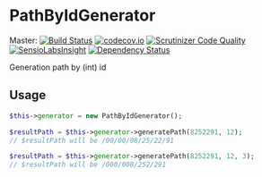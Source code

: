 # PathByIdGenerator

Master:
[![Build Status](https://travis-ci.org/t4web/PathByIdGenerator.svg?branch=master)](https://travis-ci.org/t4web/PathByIdGenerator)
[![codecov.io](http://codecov.io/github/t4web/PathByIdGenerator/coverage.svg?branch=master)](http://codecov.io/github/t4web/PathByIdGenerator?branch=master)
[![Scrutinizer Code Quality](https://scrutinizer-ci.com/g/t4web/PathByIdGenerator/badges/quality-score.png?b=master)](https://scrutinizer-ci.com/g/t4web/PathByIdGenerator/?branch=master)
[![SensioLabsInsight](https://insight.sensiolabs.com/projects/f31d9b25-5bd9-4f9c-8fb5-4a4591faa8ea/mini.png)](https://insight.sensiolabs.com/projects/f31d9b25-5bd9-4f9c-8fb5-4a4591faa8ea)
[![Dependency Status](https://www.versioneye.com/user/projects/5557420e95febe50ad0000f1/badge.svg?style=flat)](https://www.versioneye.com/user/projects/5557420e95febe50ad0000f1)

Generation path by (int) id

Usage
-------------
```php
$this->generator = new PathByIdGenerator();

$resultPath = $this->generator->generatePath(8252291, 12);
// $resultPath will be /00/00/08/25/22/91

$resultPath = $this->generator->generatePath(8252291, 12, 3);
// $resultPath will be /000/008/252/291
```
